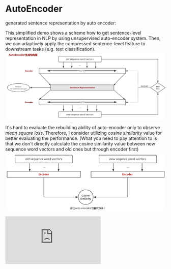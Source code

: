 # AutoEncoder
generated sentence representation by auto encoder:

This simplified demo shows a scheme how to get sentence-level representation in NLP by using unsupervised auto-encoder system. Then, we can adaptively apply the compressed sentence-level feature to downstream tasks (e.g. text classification).
![](imgs/auto_encoder.png)

It's hard to evaluate the rebuilding ability of auto-encoder only to observe *mean square loss*. Therefore, I consider utilizing *cosine similarity* value for better evaluating the performance. (What you need to pay attention to is that we don't directly calculate the cosine similarity value between new sequence word vectors and old ones but through encoder first)
![](imgs/cos_sim.png)

![Semi-supervised Sequence Learning](https://arxiv.org/pdf/1511.01432.pdf)
